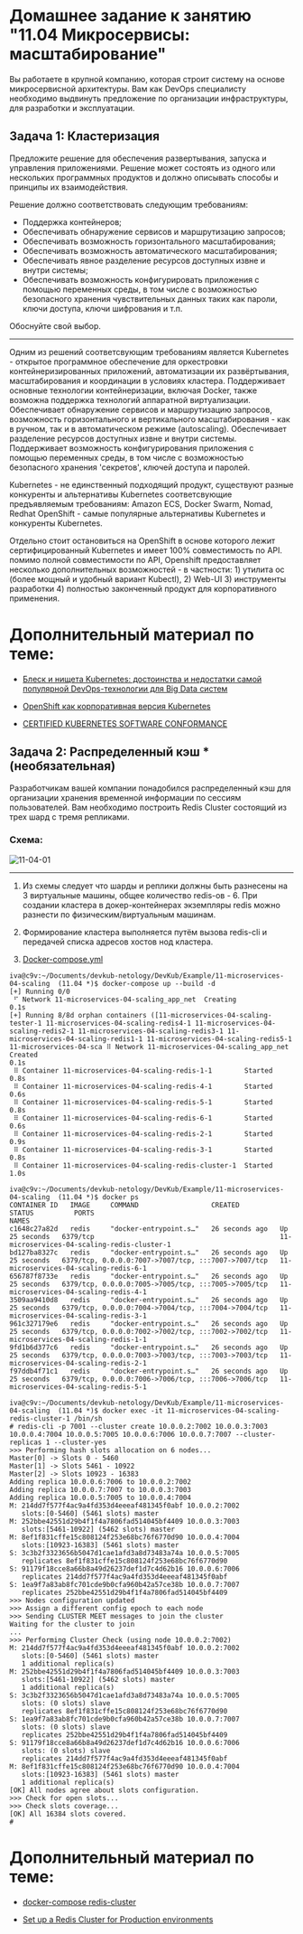 
# Домашнее задание к занятию "11.04 Микросервисы: масштабирование"

Вы работаете в крупной компанию, которая строит систему на основе микросервисной архитектуры.
Вам как DevOps специалисту необходимо выдвинуть предложение по организации инфраструктуры, для разработки и эксплуатации.

## Задача 1: Кластеризация

Предложите решение для обеспечения развертывания, запуска и управления приложениями.
Решение может состоять из одного или нескольких программных продуктов и должно описывать способы и принципы их взаимодействия.

Решение должно соответствовать следующим требованиям:
- Поддержка контейнеров;
- Обеспечивать обнаружение сервисов и маршрутизацию запросов;
- Обеспечивать возможность горизонтального масштабирования;
- Обеспечивать возможность автоматического масштабирования;
- Обеспечивать явное разделение ресурсов доступных извне и внутри системы;
- Обеспечивать возможность конфигурировать приложения с помощью переменных среды, в том числе с возможностью безопасного хранения чувствительных данных таких как пароли, ключи доступа, ключи шифрования и т.п.

Обоснуйте свой выбор.


---

Одним из решений соответсвующим требованиям является Kubernetes - открытое программное обеспечение для оркестровки контейнеризированных приложений, автоматизации их развёртывания, масштабирования и координации в условиях кластера. 
Поддерживает основные технологии контейнеризации, включая Docker, также возможна поддержка технологий аппаратной виртуализации. Обеспечивает обнаружение сервисов и маршрутизацию запросов, возможность горизонтального и вертикального масштабирования - как в ручном, так и в автоматическом режиме (autoscaling).
Обеспечивает разделение ресурсов доступных извне и внутри системы. Поддерживает возможность конфигурирования приложения с помощью переменных среды, в том числе с возможностью безопасного хранения 'секретов', ключей доступа и паролей.

Kubernetes - не единственный подходящий продукт, существуют разные конкуренты и альтернативы Kubernetes соответсвующие предъявляемым требованиям: Amazon ECS, Docker Swarm, Nomad, Redhat OpenShift - самые популярные альтернативы Kubernetes и конкуренты Kubernetes.

Отдельно стоит остановиться на OpenShift в основе которого лежит сертифицированный Kubernetes и имеет 100% совместимость по API. помимо полной совместимости по API, Openshift предоставляет несколько дополнительных возможностей - в частности: 1) утилита oc (более мощный и удобный вариант Kubectl), 2) Web-UI 3) инструменты разработки 4) полностью законченный продукт для корпоративного применения.

# Дополнительный материал по теме:

 - [Блеск и нищета Kubernetes: достоинства и недостатки самой популярной DevOps-технологии для Big Data систем](https://www.bigdataschool.ru/blog/plus-disadvantage-kubernetes.html#:~:text=%D0%A1%D1%83%D1%89%D0%B5%D1%81%D1%82%D0%B2%D1%83%D0%B5%D1%82%20%D0%BC%D0%BD%D0%BE%D0%B6%D0%B5%D1%81%D1%82%D0%B2%D0%BE%20%D0%B0%D0%BB%D1%8C%D1%82%D0%B5%D1%80%D0%BD%D0%B0%D1%82%D0%B8%D0%B2%20Kubernetes%3A%20Docker,Azure%20Container%20Service%20%5B3%5D.)

 - [OpenShift как корпоративная версия Kubernetes](https://habr.com/ru/company/redhatrussia/blog/494254/)

 - [CERTIFIED KUBERNETES SOFTWARE CONFORMANCE](https://www.cncf.io/certification/software-conformance/)



## Задача 2: Распределенный кэш * (необязательная)

Разработчикам вашей компании понадобился распределенный кэш для организации хранения временной информации по сессиям пользователей.
Вам необходимо построить Redis Cluster состоящий из трех шард с тремя репликами.

### Схема:

![11-04-01](https://user-images.githubusercontent.com/1122523/114282923-9b16f900-9a4f-11eb-80aa-61ed09725760.png)

---

1. Из схемы следует что шарды и реплики должны быть разнесены на 3 виртуальные машины, общее количество redis-ов - 6. При создании кластера в докер-контейнерах экземпляры redis можно разнести по физическим/виртуальным машинам.

1. Формирование кластера выполняется путём вызова redis-cli и передачей списка адресов хостов нод кластера.

1. [Docker-compose.yml](../Example/11-microservices-04-scaling/docker-compose.yml)

```
iva@c9v:~/Documents/devkub-netology/DevKub/Example/11-microservices-04-scaling  (11.04 *)$ docker-compose up --build -d 
[+] Running 0/0
 ⠋ Network 11-microservices-04-scaling_app_net  Creating                                                                                                                                                                                                                             0.1s
[+] Running 8/8d orphan containers ([11-microservices-04-scaling-tester-1 11-microservices-04-scaling-redis4-1 11-microservices-04-scaling-redis2-1 11-microservices-04-scaling-redis3-1 11-microservices-04-scaling-redis1-1 11-microservices-04-scaling-redis5-1 11-microservices-04-sca ⠿ Network 11-microservices-04-scaling_app_net            Created                                                                                                                                                                                                                    0.1s
 ⠿ Container 11-microservices-04-scaling-redis-1-1        Started                                                                                                                                                                                                                    0.8s
 ⠿ Container 11-microservices-04-scaling-redis-4-1        Started                                                                                                                                                                                                                    0.6s
 ⠿ Container 11-microservices-04-scaling-redis-5-1        Started                                                                                                                                                                                                                    0.8s
 ⠿ Container 11-microservices-04-scaling-redis-6-1        Started                                                                                                                                                                                                                    0.6s
 ⠿ Container 11-microservices-04-scaling-redis-2-1        Started                                                                                                                                                                                                                    0.9s
 ⠿ Container 11-microservices-04-scaling-redis-3-1        Started                                                                                                                                                                                                                    0.8s
 ⠿ Container 11-microservices-04-scaling-redis-cluster-1  Started                                                                                                                                                                                                                    1.0s
```

```
iva@c9v:~/Documents/devkub-netology/DevKub/Example/11-microservices-04-scaling  (11.04 *)$ docker ps
CONTAINER ID   IMAGE     COMMAND                  CREATED          STATUS          PORTS                                                 NAMES
c1648c27a82d   redis     "docker-entrypoint.s…"   26 seconds ago   Up 25 seconds   6379/tcp                                              11-microservices-04-scaling-redis-cluster-1
bd127ba8327c   redis     "docker-entrypoint.s…"   26 seconds ago   Up 25 seconds   6379/tcp, 0.0.0.0:7007->7007/tcp, :::7007->7007/tcp   11-microservices-04-scaling-redis-6-1
656787f8733e   redis     "docker-entrypoint.s…"   26 seconds ago   Up 25 seconds   6379/tcp, 0.0.0.0:7005->7005/tcp, :::7005->7005/tcp   11-microservices-04-scaling-redis-4-1
3509aa9410d8   redis     "docker-entrypoint.s…"   26 seconds ago   Up 25 seconds   6379/tcp, 0.0.0.0:7004->7004/tcp, :::7004->7004/tcp   11-microservices-04-scaling-redis-3-1
961c327179e6   redis     "docker-entrypoint.s…"   26 seconds ago   Up 25 seconds   6379/tcp, 0.0.0.0:7002->7002/tcp, :::7002->7002/tcp   11-microservices-04-scaling-redis-1-1
9fd1b6d377c6   redis     "docker-entrypoint.s…"   26 seconds ago   Up 25 seconds   6379/tcp, 0.0.0.0:7003->7003/tcp, :::7003->7003/tcp   11-microservices-04-scaling-redis-2-1
f97ddb4f71c1   redis     "docker-entrypoint.s…"   26 seconds ago   Up 25 seconds   6379/tcp, 0.0.0.0:7006->7006/tcp, :::7006->7006/tcp   11-microservices-04-scaling-redis-5-1
```

```
iva@c9v:~/Documents/devkub-netology/DevKub/Example/11-microservices-04-scaling  (11.04 *)$ docker exec -it 11-microservices-04-scaling-redis-cluster-1 /bin/sh
# redis-cli -p 7001 --cluster create 10.0.0.2:7002 10.0.0.3:7003 10.0.0.4:7004 10.0.0.5:7005 10.0.0.6:7006 10.0.0.7:7007 --cluster-replicas 1 --cluster-yes
>>> Performing hash slots allocation on 6 nodes...
Master[0] -> Slots 0 - 5460
Master[1] -> Slots 5461 - 10922
Master[2] -> Slots 10923 - 16383
Adding replica 10.0.0.6:7006 to 10.0.0.2:7002
Adding replica 10.0.0.7:7007 to 10.0.0.3:7003
Adding replica 10.0.0.5:7005 to 10.0.0.4:7004
M: 214dd7f577f4ac9a4fd353d4eeeaf481345f0abf 10.0.0.2:7002
   slots:[0-5460] (5461 slots) master
M: 252bbe42551d29b4f1f4a7806fad514045bf4409 10.0.0.3:7003
   slots:[5461-10922] (5462 slots) master
M: 8ef1f831cffe15c808124f253e68bc76f6770d90 10.0.0.4:7004
   slots:[10923-16383] (5461 slots) master
S: 3c3b2f3323656b5047d1cae1afd3a8d73483a74a 10.0.0.5:7005
   replicates 8ef1f831cffe15c808124f253e68bc76f6770d90
S: 91179f18cce8a66b8a49d26237def1d7c4d62b16 10.0.0.6:7006
   replicates 214dd7f577f4ac9a4fd353d4eeeaf481345f0abf
S: 1ea9f7a83ab8fc701cde9b0cfa960b42a57ce38b 10.0.0.7:7007
   replicates 252bbe42551d29b4f1f4a7806fad514045bf4409
>>> Nodes configuration updated
>>> Assign a different config epoch to each node
>>> Sending CLUSTER MEET messages to join the cluster
Waiting for the cluster to join
...
>>> Performing Cluster Check (using node 10.0.0.2:7002)
M: 214dd7f577f4ac9a4fd353d4eeeaf481345f0abf 10.0.0.2:7002
   slots:[0-5460] (5461 slots) master
   1 additional replica(s)
M: 252bbe42551d29b4f1f4a7806fad514045bf4409 10.0.0.3:7003
   slots:[5461-10922] (5462 slots) master
   1 additional replica(s)
S: 3c3b2f3323656b5047d1cae1afd3a8d73483a74a 10.0.0.5:7005
   slots: (0 slots) slave
   replicates 8ef1f831cffe15c808124f253e68bc76f6770d90
S: 1ea9f7a83ab8fc701cde9b0cfa960b42a57ce38b 10.0.0.7:7007
   slots: (0 slots) slave
   replicates 252bbe42551d29b4f1f4a7806fad514045bf4409
S: 91179f18cce8a66b8a49d26237def1d7c4d62b16 10.0.0.6:7006
   slots: (0 slots) slave
   replicates 214dd7f577f4ac9a4fd353d4eeeaf481345f0abf
M: 8ef1f831cffe15c808124f253e68bc76f6770d90 10.0.0.4:7004
   slots:[10923-16383] (5461 slots) master
   1 additional replica(s)
[OK] All nodes agree about slots configuration.
>>> Check for open slots...
>>> Check slots coverage...
[OK] All 16384 slots covered.
# 

```

# Дополнительный материал по теме:

 - [docker-compose redis-cluster](https://itsmetommy.com/2018/05/24/docker-compose-redis-cluster/)

 - [Set up a Redis Cluster for Production environments](https://success.outsystems.com/Documentation/How-to_Guides/Infrastructure/Configuring_OutSystems_with_Redis_in-memory_session_storage/Set_up_a_Redis_Cluster_for_Production_environments)

